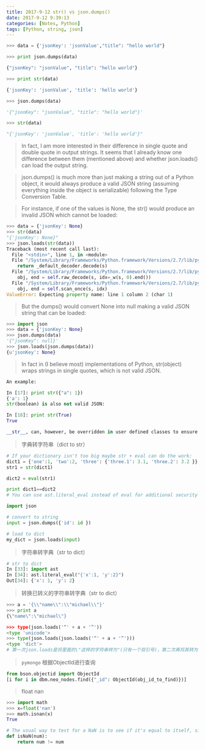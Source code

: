 ```yaml
---
title: 2017-9-12 str() vs json.dumps()
date: 2017-9-12 9:39:13
categories: [Notes, Python]
tags: [Python, string, json]
---
```

```python
>>> data = {'jsonKey': 'jsonValue',"title": "hello world"}

>>> print json.dumps(data)

{"jsonKey": "jsonValue", "title": "hello world"}

>>> print str(data)

{'jsonKey': 'jsonValue', 'title': 'hello world'}

>>> json.dumps(data)

'{"jsonKey": "jsonValue", "title": "hello world"}'

>>> str(data)

"{'jsonKey': 'jsonValue', 'title': 'hello world'}"
```

> In fact, I am more interested in their difference in single quote and double quote in output strings. It seems that I already know one difference between them (mentioned above) and whether json.loads() can load the output string. 

> json.dumps() is much more than just making a string out of a Python object, it would always produce a valid JSON string (assuming everything inside the object is serializable) following the Type Conversion Table.

> For instance, if one of the values is None, the str() would produce an invalid JSON which cannot be loaded:

```python 
>>> data = {'jsonKey': None}
>>> str(data)
"{'jsonKey': None}"
>>> json.loads(str(data))
Traceback (most recent call last):
  File "<stdin>", line 1, in <module>
  File "/System/Library/Frameworks/Python.framework/Versions/2.7/lib/python2.7/json/__init__.py", line 338, in loads
    return _default_decoder.decode(s)
  File "/System/Library/Frameworks/Python.framework/Versions/2.7/lib/python2.7/json/decoder.py", line 366, in decode
    obj, end = self.raw_decode(s, idx=_w(s, 0).end())
  File "/System/Library/Frameworks/Python.framework/Versions/2.7/lib/python2.7/json/decoder.py", line 382, in raw_decode
    obj, end = self.scan_once(s, idx)
ValueError: Expecting property name: line 1 column 2 (char 1)
```
> But the dumps() would convert None into null making a valid JSON string that can be loaded:

```python
>>> import json
>>> data = {'jsonKey': None}
>>> json.dumps(data)
'{"jsonKey": null}'
>>> json.loads(json.dumps(data))
{u'jsonKey': None}
```

> In fact in (I believe most) implementations of Python, str(object) wraps strings in single quotes, which is not valid JSON.

```python 
An example:

In [17]: print str({"a": 1})
{'a': 1}
str(boolean) is also not valid JSON:

In [18]: print str(True)
True

__str__, can, however, be overridden in user defined classes to ensure that objects return JSON representations of themselves.
```

> 字典转字符串（dict to str）
```python
# If your dictionary isn't too big maybe str + eval can do the work:
dict1 = {'one':1, 'two':2, 'three': {'three.1': 3.1, 'three.2': 3.2 }}
str1 = str(dict1)

dict2 = eval(str1)

print dict1==dict2
# You can use ast.literal_eval instead of eval for additional security if the source is untrusted.

import json

# convert to string
input = json.dumps({'id': id })

# load to dict
my_dict = json.loads(input) 
```

> 字符串转字典（str to dict）
```python
# str to dict
In [33]: import ast
In [34]: ast.literal_eval("{'x':1, 'y':2}")
Out[34]: {'x': 1, 'y': 2}
```
> 转换已转义的字符串转字典（str to dict）

```python
>>> a = '{\\"name\\":\\"michael\\"}'
>>> print a
{\"name\":\"michael\"}

>>> type(json.loads('“' + a + '”'))
<type 'unicode'>
>>> type(json.loads(json.loads('“' + a + '”')))
<type 'dict'>
# 第一次json.loads是将里面的\"这样的字符串转为"(只有一个双引号)，第二次再将其转为一个字典，记得不要漏掉前面先加双引号。
```

> `pymongo` 根据ObjectId进行查询
```python 
from bson.objectid import ObjectId
[i for i in dbm.neo_nodes.find({"_id": ObjectId(obj_id_to_find)})]

```

> float nan

```python
>>> import math
>>> x=float('nan')
>>> math.isnan(x)
True

# The usual way to test for a NaN is to see if it's equal to itself, since nan isn't equal anything.
def isNaN(num):
    return num != num
```
